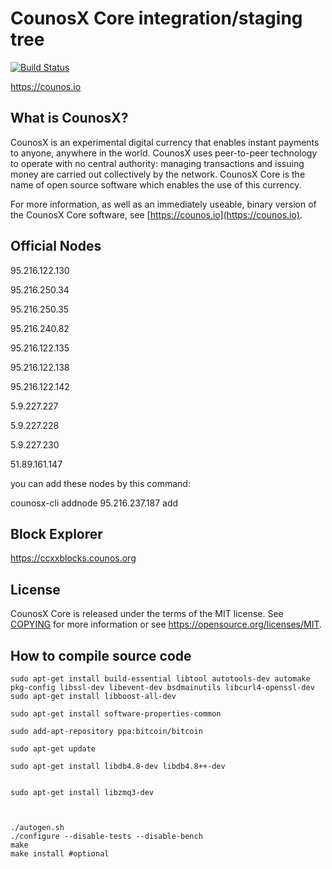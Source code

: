 CounosX Core integration/staging tree
=====================================

[![Build Status](https://travis-ci.org/counosx-project/counosx.svg?branch=master)](https://travis-ci.org/counosx-project/counosx)

https://counos.io

What is CounosX?
----------------

CounosX is an experimental digital currency that enables instant payments to
anyone, anywhere in the world. CounosX uses peer-to-peer technology to operate
with no central authority: managing transactions and issuing money are carried
out collectively by the network. CounosX Core is the name of open source
software which enables the use of this currency.

For more information, as well as an immediately useable, binary version of
the CounosX Core software, see [https://counos.io](https://counos.io).

Official Nodes
-------------

95.216.122.130

95.216.250.34	

95.216.250.35

95.216.240.82

95.216.122.135

95.216.122.138

95.216.122.142

5.9.227.227

5.9.227.228

5.9.227.230

51.89.161.147

you can add these nodes by this command:

counosx-cli addnode 95.216.237.187 add

Block Explorer
-------------

https://ccxxblocks.counos.org


License
-------

CounosX Core is released under the terms of the MIT license. See [COPYING](COPYING) for more
information or see https://opensource.org/licenses/MIT.

How to compile source code
-----------
    sudo apt-get install build-essential libtool autotools-dev automake pkg-config libssl-dev libevent-dev bsdmainutils libcurl4-openssl-dev
    sudo apt-get install libboost-all-dev

    sudo apt-get install software-properties-common

    sudo add-apt-repository ppa:bitcoin/bitcoin

    sudo apt-get update

    sudo apt-get install libdb4.8-dev libdb4.8++-dev


    sudo apt-get install libzmq3-dev



    ./autogen.sh
    ./configure --disable-tests --disable-bench
    make
    make install #optional
